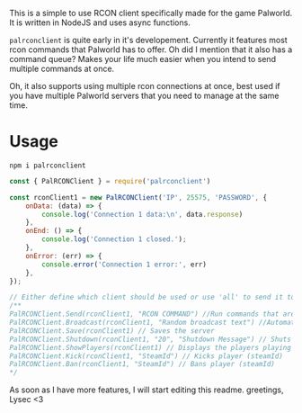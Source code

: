 This is a simple to use RCON client specifically made for the game Palworld.
It is written in NodeJS and uses async functions.

`palrconclient` is quite early in it's developement. Currently it features most rcon commands that Palworld has to offer. Oh did I mention that it also has a command queue? Makes your life much easier when you intend to send multiple commands at once.

Oh, it also supports using multiple rcon connections at once, best used if you have multiple Palworld servers that you need to manage at the same time.

# Usage

`npm i palrconclient`

```js
const { PalRCONClient } = require('palrconclient')

const rconClient1 = new PalRCONClient('IP', 25575, 'PASSWORD', {
    onData: (data) => {
        console.log('Connection 1 data:\n', data.response)
    },
    onEnd: () => {
        console.log('Connection 1 closed.');
    },
    onError: (err) => {
        console.error('Connection 1 error:', err)
    },
});

// Either define which client should be used or use 'all' to send it to all clients.
/**
PalRCONClient.Send(rconClient1, "RCON COMMAND") //Run commands that are not specified (or implemented yet)
PalRCONClient.Broadcast(rconClient1, "Random broadcast text") //Automatically converts spaces to "_"
PalRCONClient.Save(rconClient1) // Saves the server
PalRCONClient.Shutdown(rconClient1, "20", "Shutdown Message") // Shuts the server down after X seconds with message
PalRCONClient.ShowPlayers(rconClient1) // Displays the players playing right now
PalRCONClient.Kick(rconClient1, "SteamId") // Kicks player (steamId)
PalRCONClient.Ban(rconClient1, "SteamId") // Bans player (steamId)
*/
```

As soon as I have more features, I will start editing this readme.
greetings, Lysec <3
